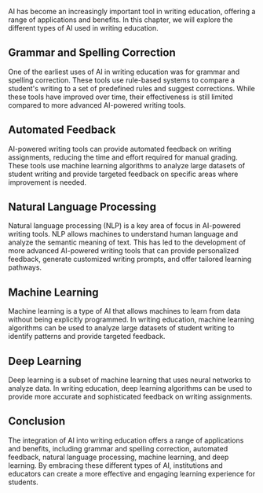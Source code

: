 
AI has become an increasingly important tool in writing education, offering a range of applications and benefits. In this chapter, we will explore the different types of AI used in writing education.

Grammar and Spelling Correction
-------------------------------

One of the earliest uses of AI in writing education was for grammar and spelling correction. These tools use rule-based systems to compare a student's writing to a set of predefined rules and suggest corrections. While these tools have improved over time, their effectiveness is still limited compared to more advanced AI-powered writing tools.

Automated Feedback
------------------

AI-powered writing tools can provide automated feedback on writing assignments, reducing the time and effort required for manual grading. These tools use machine learning algorithms to analyze large datasets of student writing and provide targeted feedback on specific areas where improvement is needed.

Natural Language Processing
---------------------------

Natural language processing (NLP) is a key area of focus in AI-powered writing tools. NLP allows machines to understand human language and analyze the semantic meaning of text. This has led to the development of more advanced AI-powered writing tools that can provide personalized feedback, generate customized writing prompts, and offer tailored learning pathways.

Machine Learning
----------------

Machine learning is a type of AI that allows machines to learn from data without being explicitly programmed. In writing education, machine learning algorithms can be used to analyze large datasets of student writing to identify patterns and provide targeted feedback.

Deep Learning
-------------

Deep learning is a subset of machine learning that uses neural networks to analyze data. In writing education, deep learning algorithms can be used to provide more accurate and sophisticated feedback on writing assignments.

Conclusion
----------

The integration of AI into writing education offers a range of applications and benefits, including grammar and spelling correction, automated feedback, natural language processing, machine learning, and deep learning. By embracing these different types of AI, institutions and educators can create a more effective and engaging learning experience for students.

